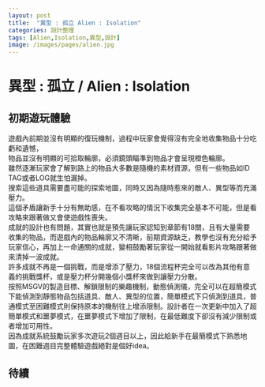 ```yaml
---
layout: post
title:  "異型 : 孤立 Alien : Isolation"
categories: 設計整理
tags: [Alien,Isolation,異型,設計]
image: /images/pages/alien.jpg
---
```



# 異型 : 孤立  / Alien : Isolation

## 初期遊玩體驗

遊戲內前期並沒有明顯的復玩機制，過程中玩家會覺得沒有完全地收集物品十分吃虧和遺憾，  
物品並沒有明顯的可拾取輪廓，必須鏡頭瞄準到物品才會呈現橙色輪廓。  
雖然逐漸玩家會了解到路上的物品大多數是隨機的素材資源，但有一些物品如ID TAG或者LOG就生怕漏掉。  
搜索這些道具需要盡可能的探索地圖，同時又因為隨時惹來的敵人、異型等而充滿壓力。  
這個矛盾讓新手十分有無助感，在不看攻略的情況下收集完全基本不可能，但是看攻略來跟著做又會使遊戲性喪失。  
成就的設計也有問題，其實也就是預先讓玩家認知到章節有18關，且有大量需要收集的物品，而遊戲內的物品輪廓又不清晰，前期資源缺乏，教學也沒有充分給予玩家信心，再加上一命通關的成就，變相鼓勵著玩家從一開始就看影片攻略跟著做來清掉一波成就。  
許多成就不再是一個挑戰，而是增添了壓力，18個流程杯完全可以改為其他有意義的挑戰獎杯，或是壓力杯分開幾個小獎杯來做到讓壓力分散。  
按照MSGV的製造目標、解鎖限制的樂趣機制，動態偵測儀，完全可以在超簡模式下能偵測到靜態物品包括道具、敵人、異型的位置，簡單模式下只偵測到道具，普通模式至困難模式則保持原本的機制往上增添限制。設計者在一次更新中加入了超簡單模式和噩夢模式，在噩夢模式下增加了限制，在最低難度下卻沒有減少限制或者增加可用性。  
因為成就系統鼓勵玩家多次遊玩2個週目以上，因此給新手在最簡模式下熟悉地圖，在困難週目完整體驗遊戲絕對是個好idea。

## 待續
